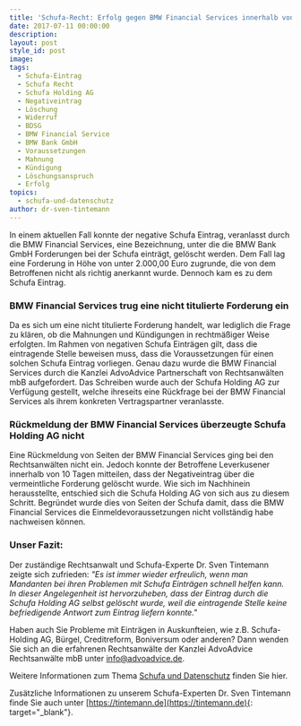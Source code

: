 ```yaml
---
title: 'Schufa-Recht: Erfolg gegen BMW Financial Services innerhalb von 10 Tagen'
date: 2017-07-11 00:00:00
description:
layout: post
style_id: post
image:
tags:
  - Schufa-Eintrag
  - Schufa Recht
  - Schufa Holding AG
  - Negativeintrag
  - Löschung
  - Widerruf
  - BDSG
  - BMW Financial Service
  - BMW Bank GmbH
  - Voraussetzungen
  - Mahnung
  - Kündigung
  - Löschungsanspruch
  - Erfolg
topics:
  - schufa-und-datenschutz
author: dr-sven-tintemann
---
```

In einem aktuellen Fall konnte der negative Schufa Eintrag, veranlasst durch die BMW Financial Services, eine Bezeichnung, unter die die BMW Bank GmbH Forderungen bei der Schufa einträgt, gelöscht werden. Dem Fall lag eine Forderung in Höhe von unter 2.000,00 Euro zugrunde, die von dem Betroffenen nicht als richtig anerkannt wurde. Dennoch kam es zu dem Schufa Eintrag.

### BMW Financial Services trug eine nicht titulierte Forderung ein

Da es sich um eine nicht titulierte Forderung handelt, war lediglich die Frage zu klären, ob die Mahnungen und Kündigungen in rechtmäßiger Weise erfolgten. Im Rahmen von negativen Schufa Einträgen gilt, dass die eintragende Stelle beweisen muss, dass die Voraussetzungen für einen solchen Schufa Eintrag vorliegen. Genau dazu wurde die BMW Financial Services durch die Kanzlei AdvoAdvice Partnerschaft von Rechtsanwälten mbB aufgefordert. Das Schreiben wurde auch der Schufa Holding AG zur Verfügung gestellt, welche ihreseits eine Rückfrage bei der BMW Financial Services als ihrem konkreten Vertragspartner veranlasste.

### Rückmeldung der BMW Financial Services überzeugte Schufa Holding AG nicht

Eine Rückmeldung von Seiten der BMW Financial Services ging bei den Rechtsanwälten nicht ein. Jedoch konnte der Betroffene Leverkusener innerhalb von 10 Tagen mitteilen, dass der Negativeintrag über die vermeintliche Forderung gelöscht wurde. Wie sich im Nachhinein herausstellte, entschied sich die Schufa Holding AG von sich aus zu diesem Schritt. Begründet wurde dies von Seiten der Schufa damit, dass die BMW Financial Services die Einmeldevoraussetzungen nicht vollständig habe nachweisen können.

### Unser Fazit:

Der zuständige Rechtsanwalt und Schufa-Experte Dr. Sven Tintemann zeigte sich zufrieden: *"Es ist immer wieder erfreulich, wenn man Mandanten bei ihren Problemen mit Schufa Einträgen schnell helfen kann. In dieser Angelegenheit ist hervorzuheben, dass der Eintrag durch die Schufa Holding AG selbst gelöscht wurde, weil die eintragende Stelle keine befriedigende Antwort zum Eintrag liefern konnte."*

Haben auch Sie Probleme mit Einträgen in Auskunfteien, wie z.B. Schufa-Holding AG, Bürgel, Creditreform, Boniversum oder anderen? Dann wenden Sie sich an die erfahrenen Rechtsanwälte der Kanzlei AdvoAdvice Rechtsanwälte mbB unter [info@advoadvice.de](mailto:info@advoadvice.de).

Weitere Informationen zum Thema [Schufa und Datenschutz](/themen/schufa-und-datenschutz/)&nbsp;finden Sie hier.&nbsp;

Zusätzliche Informationen zu unserem Schufa-Experten Dr. Sven Tintemann finde Sie auch unter [https://tintemann.de](https://tintemann.de){: target="_blank"}.